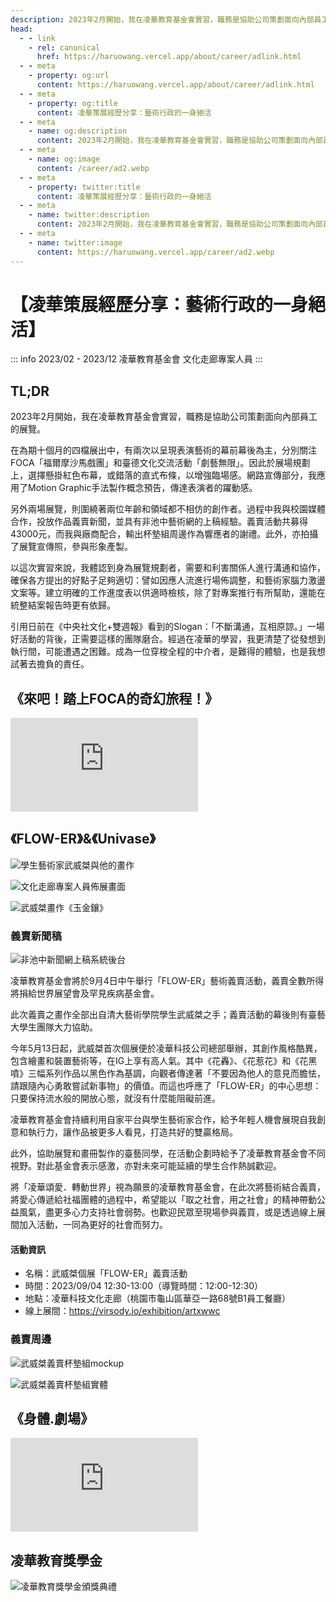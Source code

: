 ```yaml
---
description: 2023年2月開始，我在凌華教育基金會實習，職務是協助公司策劃面向內部員工的展覽
head:
  - - link
    - rel: canonical
      href: https://haruowang.vercel.app/about/career/adlink.html
  - - meta
    - property: og:url
      content: https://haruowang.vercel.app/about/career/adlink.html
  - - meta
    - property: og:title
      content: 凌華策展經歷分享：藝術行政的一身絕活
  - - meta
    - name: og:description
      content: 2023年2月開始，我在凌華教育基金會實習，職務是協助公司策劃面向內部員工的展覽
  - - meta
    - name: og:image
      content: /career/ad2.webp
  - - meta
    - property: twitter:title
      content: 凌華策展經歷分享：藝術行政的一身絕活
  - - meta
    - name: twitter:description
      content: 2023年2月開始，我在凌華教育基金會實習，職務是協助公司策劃面向內部員工的展覽
  - - meta
    - name: twitter:image
      content: https://haruowang.vercel.app/career/ad2.webp
---
```


# 【凌華策展經歷分享：藝術行政的一身絕活】

<p><Badge type="info" text="🌳 Evergreen" /></P>

::: info 2023/02 - 2023/12
凌華教育基金會 文化走廊專案人員
:::

## TL;DR

2023年2月開始，我在凌華教育基金會實習，職務是協助公司策劃面向內部員工的展覽。 

在為期十個月的四檔展出中，有兩次以呈現表演藝術的幕前幕後為主，分別關注FOCA「福爾摩沙馬戲團」和臺德文化交流活動「劇藝無限」。因此於展場規劃上，選擇懸掛紅色布幕，或錯落的直式布條，以增強臨場感。網路宣傳部分，我應用了Motion Graphic手法製作概念預告，傳達表演者的躍動感。

另外兩場展覽，則圍繞著兩位年齡和領域都不相仿的創作者。過程中我與校園媒體合作，投放作品義賣新聞，並具有非池中藝術網的上稿經驗。義賣活動共募得43000元，而我與廠商配合，輸出杯墊組周邊作為響應者的謝禮。此外，亦拍攝了展覽宣傳照，參與形象產製。

以這次實習來說，我體認到身為展覽規劃者，需要和利害關係人進行溝通和協作，確保各方提出的好點子足夠適切：譬如因應人流進行場佈調整，和藝術家腦力激盪文案等。建立明確的工作進度表以供適時檢核，除了對專案推行有所幫助，還能在統整結案報告時更有依歸。

引用日前在《中央社文化+雙週報》看到的Slogan：「不斷溝通，互相原諒。」一場好活動的背後，正需要這樣的團隊磨合。經過在凌華的學習，我更清楚了從發想到執行間，可能遭遇之困難。成為一位穿梭全程的中介者，是難得的體驗，也是我想試著去擔負的責任。

## 《來吧！踏上FOCA的奇幻旅程！》

<div class="videobox">
    <iframe frameborder="0" src="https://www.youtube.com/embed/gp00EwUqqaI" allowFullScreen>
    </iframe>
</div>

## 《FLOW-ER》&《Univase》

![學生藝術家武威桀與他的畫作](/career/ad1.webp)

![文化走廊專案人員佈展畫面](/career/ad2.webp)

![武威桀畫作《玉金鑲》](/career/ad3.webp)

### 義賣新聞稿

![非池中新聞網上稿系統後台](/career/ad4.webp)

凌華教育基金會將於9月4日中午舉行「FLOW-ER」藝術義賣活動，義賣全數所得將捐給世界展望會及罕見疾病基金會。

此次義賣之畫作全部出自清大藝術學院學生武威桀之手；義賣活動的幕後則有臺藝大學生團隊大力協助。

今年5月13日起，武威桀首次個展便於凌華科技公司總部舉辦，其創作風格酷異，包含繪畫和裝置藝術等，在IG上享有高人氣。其中《花轟》、《花惹花》和《花黑噴》三幅系列作品以黑色作為基調，向觀者傳達著「不要因為他人的意見而膽怯，請跟隨內心勇敢嘗試新事物」的價值。而這也呼應了「FLOW-ER」的中心思想：只要保持流水般的開放心態，就沒有什麼能阻礙前進。

凌華教育基金會持續利用自家平台與學生藝術家合作，給予年輕人機會展現自我創意和執行力，讓作品被更多人看見，打造共好的雙贏格局。

此外，協助展覽和畫冊製作的臺藝同學，在活動企劃時給予了凌華教育基金會不同視野。對此基金會表示感激，亦對未來可能延續的學生合作熱誠歡迎。

將「凌華頌愛．轉動世界」視為願景的凌華教育基金會，在此次將藝術結合義賣，將愛心傳遞給社福團體的過程中，希望能以「取之社會，用之社會」的精神帶動公益風氣，盡更多心力支持社會弱勢。也歡迎民眾至現場參與義買，或是透過線上展間加入活動，一同為更好的社會而努力。

#### 活動資訊

- 名稱：武威桀個展「FLOW-ER」義賣活動
- 時間：2023/09/04 12:30-13:00（導覽時間：12:00-12:30）
- 地點：凌華科技文化走廊（桃園市龜山區華亞一路68號B1員工餐廳）
- 線上展間：https://virsody.io/exhibition/artxwwc

### 義賣周邊

![武威桀義賣杯墊組mockup](/career/ad5.webp)

![武威桀義賣杯墊組實體](/career/ad6.webp)

## 《身體.劇場》

<div class="videobox">
    <iframe frameborder="0" src="https://www.youtube.com/embed/pwuMPF3Yf7s" allowFullScreen>
    </iframe>
</div>

## 凌華教育獎學金

![凌華教育獎學金頒獎典禮](/career/ad7.webp)